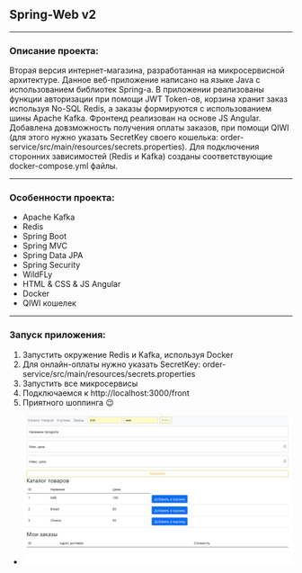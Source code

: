 ## Spring-Web v2
***
### Описание проекта:
Вторая версия интернет-магазина, разработанная на микросервисной архитектуре. Данное веб-приложение написано на языке Java с использованием библиотек Spring-а.
В приложении реализованы функции авторизации при помощи JWT Token-ов, корзина хранит заказ используя No-SQL Redis, а заказы формируются с использованием шины Apache Kafka.
Фронтенд реализован на основе JS Angular. Добавлена довзможность получения оплаты заказов, при помощи QIWI (для этого нужно указать SecretKey своего кошелька: order-service/src/main/resources/secrets.properties).
Для подключения сторонних зависимостей (Redis и Kafka) созданы соответствующие docker-compose.yml файлы. 
***
### Особенности проекта:
- Apache Kafka
- Redis
- Spring Boot
- Spring MVC
- Spring Data JPA
- Spring Security
- WildFLy
- HTML & CSS & JS Angular
- Docker
- QIWI кошелек
***
### Запуск приложения:
1. Запустить окружение Redis и Kafka, используя Docker
2. Для онлайн-оплаты нужно указать SecretKey: order-service/src/main/resources/secrets.properties
3. Запустить все микросервисы
4. Подключаемся к http://localhost:3000/front
5. Приятного шоппинга :wink:
* ![Текст с описанием картинки](/shop.jpg)
